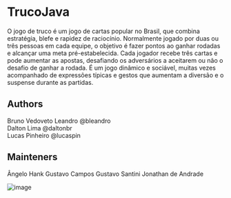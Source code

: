 # TrucoJava
O jogo de truco é um jogo de cartas popular no Brasil, que combina estratégia, blefe e rapidez de raciocínio. Normalmente jogado por duas ou três pessoas em cada equipe, o objetivo é fazer pontos ao ganhar rodadas e alcançar uma meta pré-estabelecida. Cada jogador recebe três cartas e pode aumentar as apostas, desafiando os adversários a aceitarem ou não o desafio de ganhar a rodada. É um jogo dinâmico e sociável, muitas vezes acompanhado de expressões típicas e gestos que aumentam a diversão e o suspense durante as partidas.



## Authors
Bruno Vedoveto Leandro @bleandro  
Dalton Lima @daltonbr  
Lucas Pinheiro @lucaspin  

## Mainteners 
Ângelo Hank
Gustavo Campos
Gustavo Santini
Jonathan de Andrade


![image](https://github.com/andradejonathan/TrucoJava/assets/95146465/bc8d845f-da0c-4c28-bea4-5a8a17d2da8c)

